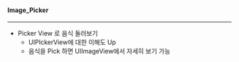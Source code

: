 #### Image_Picker

----

- Picker View 로 음식 둘러보기
  - UIPIckerView에 대한 이해도 Up
  - 음식을 Pick 하면 UIImageView에서 자세히 보기 가능

